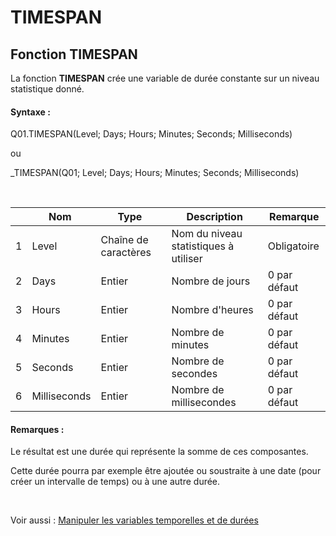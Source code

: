 # TIMESPAN

## Fonction TIMESPAN

La fonction **TIMESPAN** crée une variable de durée constante sur un niveau statistique donné.

#### Syntaxe :&nbsp;

Q01.TIMESPAN(Level; Days; Hours; Minutes; Seconds; Milliseconds)

ou

\_TIMESPAN(Q01; Level; Days; Hours; Minutes; Seconds; Milliseconds)

&nbsp;

| &nbsp; | Nom&nbsp; | Type&nbsp; | Description | Remarque |
| --- | --- | --- | --- | --- |
| &#49; | Level | Chaîne de caractères | Nom du niveau statistiques à utiliser | Obligatoire |
| &#50; | Days | Entier | Nombre de jours | &#48; par défaut |
| &#51; | Hours | Entier | Nombre d'heures | &#48; par défaut |
| &#52; | Minutes | Entier | Nombre de minutes | &#48; par défaut |
| &#53; | Seconds | Entier | Nombre de secondes | &#48; par défaut |
| &#54; | Milliseconds | Entier | Nombre de millisecondes | &#48; par défaut |


#### Remarques :

Le résultat est une durée qui représente la somme de ces composantes.

Cette durée pourra par exemple être ajoutée ou soustraite à une date (pour créer un intervalle de temps) ou à une autre durée.

&nbsp;

Voir aussi : [Manipuler les variables temporelles et de durées](<Manipulerlesvariablestemporelle1.md>)